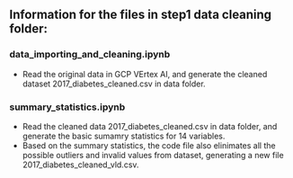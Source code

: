 ## Information for the files in step1 data cleaning folder:

### data_importing_and_cleaning.ipynb
 - Read the original data in GCP VErtex AI, and generate the cleaned dataset 2017_diabetes_cleaned.csv in data folder.

### summary_statistics.ipynb
 - Read the cleaned data 2017_diabetes_cleaned.csv in data folder, and generate the basic sumamry statistics for 14 variables.
 - Based on the summary statistics, the code file also elinimates all the possible outliers and invalid values from dataset, generating a new file 2017_diabetes_cleaned_vld.csv.